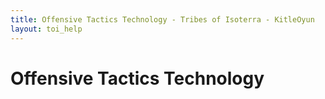 ```yaml
---
title: Offensive Tactics Technology - Tribes of Isoterra - KitleOyun
layout: toi_help
---
```


<h1 class="h1">Offensive Tactics Technology</h1>
